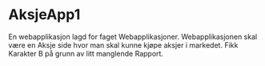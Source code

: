# AksjeApp1
En webapplikasjon lagd for faget Webapplikasjoner. Webapplikasjonen skal være en Aksje side hvor man skal kunne kjøpe aksjer i markedet. Fikk Karakter B på grunn av litt manglende Rapport.
